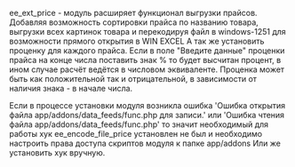 ﻿ee_ext_price - модуль расширяет функционал выгрузки прайсов. Добавляя возможность сортировки прайса по названию товара, выгрузки всех картинок товара и перекодируя файл в windows-1251 для возможности прямого открытия в WIN EXCEL
А так же установить проценку для каждого прайса.
Если в поле "Введите данные" проценки прайса на конце числа поставить знак % то будет высчитан процент, в ином случае расчёт ведётся в числовом эквиваленте.
Проценка может быть как положительной так и отрицательной, в зависимости от наличия знака - в начале числа.

Если в процессе установки модуля возникла ошибка 'Ошибка открытия файла app/addons/data_feeds/func.php для записи.' или 'Ошибка чтения файла app/addons/data_feeds/func.php' то значит
необходимый для работы хук ee_encode_file_price установлен не был и необходимо настроить права доступа скриптов модуля к папке app/addons Или же установить хук вручную.